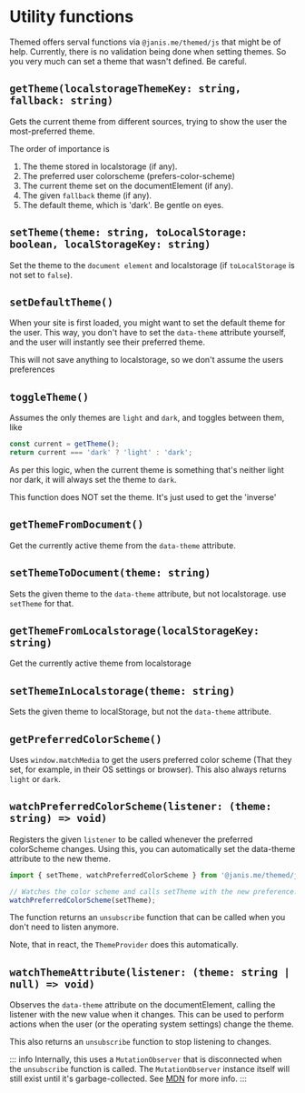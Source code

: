 # Utility functions

Themed offers serval functions via `@janis.me/themed/js` that might be of help. Currently, there is no validation being done when setting themes. So you very much can set a theme that wasn't defined. Be careful.

## `getTheme(localstorageThemeKey: string, fallback: string)`

Gets the current theme from different sources, trying to show the user the most-preferred theme.

The order of importance is

1. The theme stored in localstorage (if any).
2. The preferred user colorscheme (prefers-color-scheme)
3. The current theme set on the documentElement (if any).
4. The given `fallback` theme (if any).
5. The default theme, which is 'dark'. Be gentle on eyes.

## `setTheme(theme: string, toLocalStorage: boolean, localStorageKey: string)`

Set the theme to the `document element` and localstorage (if `toLocalStorage` is not set to `false`).

## `setDefaultTheme()`

When your site is first loaded, you might want to set the default theme for the user.
This way, you don't have to set the `data-theme` attribute yourself, and the user will instantly see their preferred theme.

This will not save anything to localstorage, so we don't assume the users preferences

## `toggleTheme()`

Assumes the only themes are `light` and `dark`, and toggles between them, like

```ts
const current = getTheme();
return current === 'dark' ? 'light' : 'dark';
```

As per this logic, when the current theme is something that's neither light nor dark, it will always set the theme to `dark`.

This function does NOT set the theme. It's just used to get the 'inverse'

## `getThemeFromDocument()`

Get the currently active theme from the `data-theme` attribute.

## `setThemeToDocument(theme: string)`

Sets the given theme to the `data-theme` attribute, but not localstorage. use `setTheme` for that.

## `getThemeFromLocalstorage(localStorageKey: string)`

Get the currently active theme from localstorage

## `setThemeInLocalstorage(theme: string)`

Sets the given theme to localStorage, but not the `data-theme` attribute.

## `getPreferredColorScheme()`

Uses `window.matchMedia` to get the users preferred color scheme (That they set, for example, in their OS settings or browser). This also always returns `light` or `dark`.

## `watchPreferredColorScheme(listener: (theme: string) => void)`

Registers the given `listener` to be called whenever the preferred colorScheme changes. Using this, you can automatically set the data-theme attribute to the new theme.

```ts
import { setTheme, watchPreferredColorScheme } from '@janis.me/themed/js';

// Watches the color scheme and calls setTheme with the new preference.
watchPreferredColorScheme(setTheme);
```

The function returns an `unsubscribe` function that can be called when you don't need to listen anymore.

Note, that in react, the `ThemeProvider` does this automatically.

## `watchThemeAttribute(listener: (theme: string | null) => void)`

Observes the `data-theme` attribute on the documentElement, calling the listener with the new value when it changes.
This can be used to perform actions when the user (or the operating system settings) change the theme.

This also returns an `unsubscribe` function to stop listening to changes.

::: info
Internally, this uses a `MutationObserver` that is disconnected when the `unsubscribe` function is called. The `MutationObserver` instance itself will still exist until it's garbage-collected. See [MDN](https://developer.mozilla.org/de/docs/Web/API/MutationObserver) for more info.
:::
